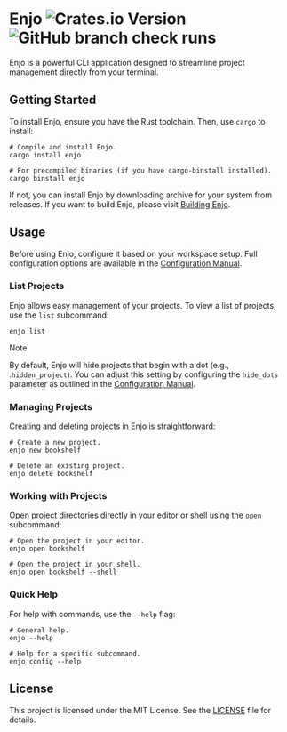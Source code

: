 # Enjo ![Crates.io Version](https://img.shields.io/crates/v/enjo) ![GitHub branch check runs](https://img.shields.io/github/check-runs/kostya-zero/enjo/main)

Enjo is a powerful CLI application designed to streamline project management directly from your terminal.

## Getting Started

To install Enjo, ensure you have the Rust toolchain. Then, use `cargo` to install:

```shell
# Compile and install Enjo.
cargo install enjo

# For precompiled binaries (if you have cargo-binstall installed).
cargo binstall enjo
```

If not, you can install Enjo by downloading archive for your system from releases.
If you want to build Enjo, please visit [Building Enjo](docs/BUILDING.md).

## Usage

Before using Enjo, configure it based on your workspace setup. Full configuration options are available in the [Configuration Manual](docs/CONFIGURATION.md).

### List Projects

Enjo allows easy management of your projects. To view a list of projects, use the `list` subcommand:

```shell
enjo list
```

> [!NOTE]
> By default, Enjo will hide projects that begin with a dot (e.g., .`hidden_project`). You can adjust this setting by configuring the `hide_dots` parameter as outlined in the [Configuration Manual](docs/CONFIGURATION.md).

### Managing Projects

Creating and deleting projects in Enjo is straightforward:

```shell
# Create a new project.
enjo new bookshelf

# Delete an existing project.
enjo delete bookshelf
```

### Working with Projects

Open project directories directly in your editor or shell using the `open` subcommand:

```shell
# Open the project in your editor.
enjo open bookshelf

# Open the project in your shell.
enjo open bookshelf --shell
```

### Quick Help

For help with commands, use the `--help` flag:

```shell
# General help.
enjo --help

# Help for a specific subcommand.
enjo config --help
```

## License

This project is licensed under the MIT License. See the [LICENSE](LICENSE) file for details.
